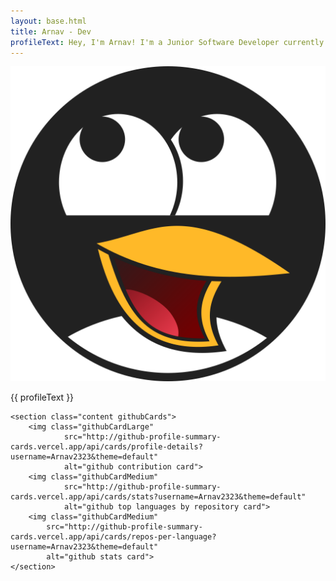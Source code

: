 ```yaml
---
layout: base.html
title: Arnav - Dev
profileText: Hey, I'm Arnav! I'm a Junior Software Developer currently working at Radweb. I am also a third-year student at the University of Portsmouth, currently in a placement year.
---
```


<section class="content">
    <section class="profileContainer">
        <img src="images/placeholderpfp.svg" alt="profile picture">
        <p>{{ profileText }}</p>
    </section>

    <section class="content githubCards">
        <img class="githubCardLarge"
                src="http://github-profile-summary-cards.vercel.app/api/cards/profile-details?username=Arnav2323&theme=default"
                alt="github contribution card">
        <img class="githubCardMedium"
                src="http://github-profile-summary-cards.vercel.app/api/cards/stats?username=Arnav2323&theme=default"
                alt="github top languages by repository card">
        <img class="githubCardMedium"
            src="http://github-profile-summary-cards.vercel.app/api/cards/repos-per-language?username=Arnav2323&theme=default"
            alt="github stats card">
    </section>
</section>